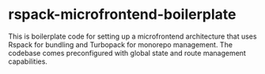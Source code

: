 # rspack-microfrontend-boilerplate
This is boilerplate code for setting up a microfrontend architecture that uses Rspack for bundling and Turbopack for monorepo management. The codebase comes preconfigured with global state and route management capabilities.
